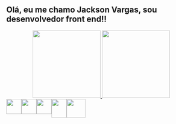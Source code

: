 ## Olá, eu me chamo Jackson Vargas, sou desenvolvedor front end!!
<div align="center">
  <a href="https://github.com/jacksonVargas">
  <img height="180em" src="https://github-readme-stats.vercel.app/api?username=jacksonVargas&show_icons=true&theme=dracula&include_all_commits=true&count_private=true"/>
  <img height="180em" src="https://github-readme-stats.vercel.app/api/top-langs/?username=jacksonVargas&layout=compact&langs_count=7&theme=dracula"/>
</div>
<div style="display: flex"><br>
             <img align="center" height="40" width="40" src="https://cursos.dankicode.com/app/Views/public/mkt/javascriptcompleto/images/js-icon.png" >
             <img align="center" height="40" width="40" src="https://cdn-icons-png.flaticon.com/512/1532/1532556.png" >
             <img align="center" height="40" width="40" src="https://cdn-icons-png.flaticon.com/512/732/732190.png">
             <img align="center" height="50" width="40" src="https://cdn-icons-png.flaticon.com/512/5968/5968332.png" >
             <img align="center" height="50" width=="40" src="https://marcas-logos.net/wp-content/uploads/2020/11/MySQL-logo.png" >
  </div>
